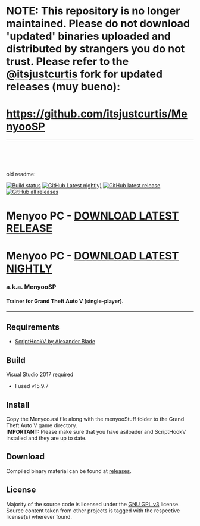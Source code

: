 # NOTE: This repository is no longer maintained. Please do not download 'updated' binaries uploaded and distributed by strangers you do not trust. Please refer to the  [@itsjustcurtis](https://github.com/itsjustcurtis) fork for updated releases (muy bueno):
# https://github.com/itsjustcurtis/MenyooSP

-------------------------
\
\
\
\
old readme:

[![Build status](https://github.com/MAFINS/MenyooSP/actions/workflows/master_build.yml/badge.svg)](https://github.com/MAFINS/MenyooSP/actions)
[![GitHub Latest nightly)](https://img.shields.io/github/v/release/MAFINS/MenyooSP?include_prereleases&label=pre-release&logo=GitHub)](https://github.com/MAFINS/MenyooSP/releases/tag/latest)
[![GitHub latest release](https://img.shields.io/github/downloads/MAFINS/MenyooSP/latest/total?label=latest-release&logo=GitHub)](https://github.com/MAFINS/MenyooSP/releases/latest)
[![GitHub all releases](https://img.shields.io/github/downloads/MAFINS/MenyooSP/total?label=all-releases&logo=GitHub)](https://github.com/MAFINS/MenyooSP/releases)

# Menyoo PC - [DOWNLOAD LATEST RELEASE](https://github.com/MAFINS/MenyooSP/releases/latest/download/MenyooSP.zip)
# Menyoo PC - [DOWNLOAD LATEST NIGHTLY](https://github.com/MAFINS/MenyooSP/releases/download/latest/MenyooSP.zip)
### a.k.a. MenyooSP
#### Trainer for Grand Theft Auto V (single-player).
---

## Requirements
- [ScriptHookV by Alexander Blade](http://www.dev-c.com/gtav/scripthookv/)

## Build
Visual Studio 2017 required
- I used v15.9.7

## Install
 Copy the Menyoo.asi file along with the menyooStuff folder to the Grand Theft Auto V game directory.  
 **IMPORTANT:** Please make sure that you have asiloader and ScriptHookV installed and they are up to date.

## Download
Compiled binary material can be found at [releases](https://github.com/MAFINS/MenyooSP/releases).

## License
Majority of the source code is licensed under the [GNU GPL v3](LICENSE.txt) license.
Source content taken from other projects is tagged with the respective license(s) wherever found.
